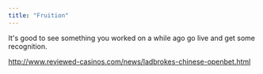 ```yaml
---
title: "Fruition"
---
```

It's good to see something you worked on a while ago go live and get some recognition.

http://www.reviewed-casinos.com/news/ladbrokes-chinese-openbet.html
